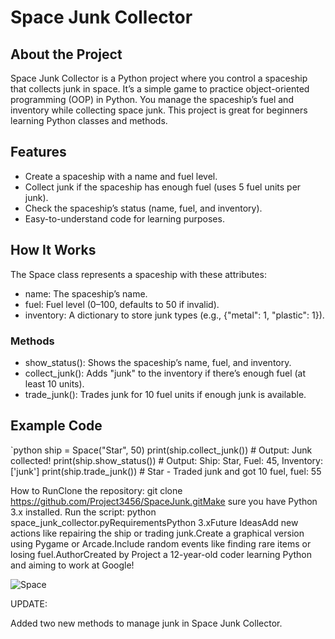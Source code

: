 # Space Junk Collector

## About the Project
Space Junk Collector is a Python project where you control a spaceship that collects junk in space. It’s a simple game to practice object-oriented programming (OOP) in Python. You manage the spaceship’s fuel and inventory while collecting space junk. This project is great for beginners learning Python classes and methods.

## Features
- Create a spaceship with a name and fuel level.
- Collect junk if the spaceship has enough fuel (uses 5 fuel units per junk).
- Check the spaceship’s status (name, fuel, and inventory).
- Easy-to-understand code for learning purposes.
  

## How It Works
The Space class represents a spaceship with these attributes:
- name: The spaceship’s name.
- fuel: Fuel level (0–100, defaults to 50 if invalid).
- inventory: A dictionary to store junk types (e.g., {"metal": 1, "plastic": 1}).

### Methods
- show_status(): Shows the spaceship’s name, fuel, and inventory.
- collect_junk(): Adds "junk" to the inventory if there’s enough fuel (at least 10 units).
- trade_junk(): Trades junk for 10 fuel units if enough junk is available.

## Example Code
`python
ship = Space("Star", 50)
print(ship.collect_junk())  # Output: Junk collected!
print(ship.show_status())   # Output: Ship: Star, Fuel: 45, Inventory: ['junk']
print(ship.trade_junk())           # Star - Traded junk and got 10 fuel, fuel: 55

How to RunClone the repository:
git clone https://github.com/Project3456/SpaceJunk.gitMake
sure you have Python 3.x installed.
Run the script:
python space_junk_collector.pyRequirementsPython 3.xFuture IdeasAdd new actions like repairing the ship or trading junk.Create a graphical version using Pygame or Arcade.Include random events like finding rare items or losing fuel.AuthorCreated by Project
a 12-year-old coder learning Python and aiming to work at Google!

![Space](https://cdn.pixabay.com/photo/2020/01/28/11/14/galaxy-4799471_960_720.jpg)

UPDATE:

Added two new methods to manage junk in Space Junk Collector.
